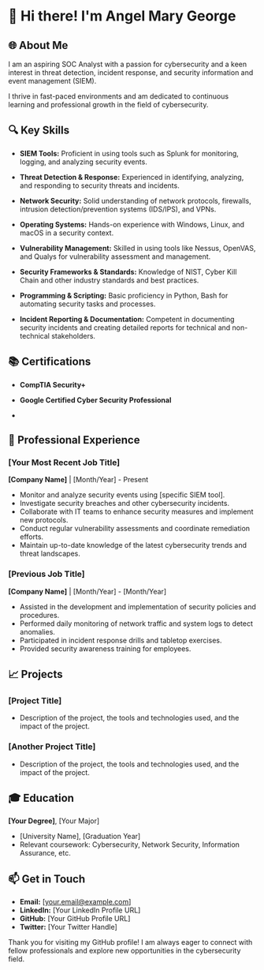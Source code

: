 # 👋 Hi there! I'm Angel Mary George

## 🌐 About Me

I am an aspiring SOC Analyst with a passion for cybersecurity and a keen interest in threat detection, incident response, and security information and event management (SIEM). 

I thrive in fast-paced environments and am dedicated to continuous learning and professional growth in the field of cybersecurity.


## 🔍 Key Skills

- **SIEM Tools:** Proficient in using tools such as Splunk for monitoring, logging, and analyzing security events.

- **Threat Detection & Response:** Experienced in identifying, analyzing, and responding to security threats and incidents.

- **Network Security:** Solid understanding of network protocols, firewalls, intrusion detection/prevention systems (IDS/IPS), and VPNs.

- **Operating Systems:** Hands-on experience with Windows, Linux, and macOS in a security context.

- **Vulnerability Management:** Skilled in using tools like Nessus, OpenVAS, and Qualys for vulnerability assessment and management.

- **Security Frameworks & Standards:** Knowledge of NIST, Cyber Kill Chain and other industry standards and best practices.

- **Programming & Scripting:** Basic proficiency in Python, Bash for automating security tasks and processes.

- **Incident Reporting & Documentation:** Competent in documenting security incidents and creating detailed reports for technical and non-technical stakeholders.


## 📚 Certifications

- **CompTIA Security+**

- **Google Certified Cyber Security Professional**
- 

## 💼 Professional Experience

### [Your Most Recent Job Title]
**[Company Name]** | [Month/Year] - Present
- Monitor and analyze security events using [specific SIEM tool].
- Investigate security breaches and other cybersecurity incidents.
- Collaborate with IT teams to enhance security measures and implement new protocols.
- Conduct regular vulnerability assessments and coordinate remediation efforts.
- Maintain up-to-date knowledge of the latest cybersecurity trends and threat landscapes.

### [Previous Job Title]
**[Company Name]** | [Month/Year] - [Month/Year]
- Assisted in the development and implementation of security policies and procedures.
- Performed daily monitoring of network traffic and system logs to detect anomalies.
- Participated in incident response drills and tabletop exercises.
- Provided security awareness training for employees.

## 📈 Projects

### [Project Title]
- Description of the project, the tools and technologies used, and the impact of the project.

### [Another Project Title]
- Description of the project, the tools and technologies used, and the impact of the project.

## 🎓 Education

**[Your Degree]**, [Your Major]
- [University Name], [Graduation Year]
- Relevant coursework: Cybersecurity, Network Security, Information Assurance, etc.

## 📫 Get in Touch

- **Email:** [your.email@example.com]
- **LinkedIn:** [Your LinkedIn Profile URL]
- **GitHub:** [Your GitHub Profile URL]
- **Twitter:** [Your Twitter Handle]

Thank you for visiting my GitHub profile! I am always eager to connect with fellow professionals and explore new opportunities in the cybersecurity field.
